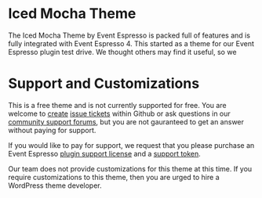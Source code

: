 Iced Mocha Theme
==========

The Iced Mocha Theme by Event Espresso is packed full of features and is fully integrated with Event Espresso 4. This started as a theme for our Event Espresso plugin test drive. We thought others may find it useful, so we 

Support and Customizations
==========

This is a free theme and is not currently supported for free. You are welcome to <a href="https://github.com/eventespresso/iced-mocha/issues/new">create</a> <a href="https://github.com/eventespresso/iced-mocha/issues?state=open">issue tickets</a> within Github or ask questions in our <a href="http://eventespresso.com/forum/event-espresso-public/">community support forums</a>, but you are not gauranteed to get an answer without paying for support.

If you would like to pay for support, we request that you please purchase an Event Espresso <a href="http://eventespresso.com/pricing/?ee_ver=ee4">plugin support license</a> and a <a href="http://eventespresso.com/product/premium-support-token/">support token</a>.

Our team does not provide customizations for this theme at this time. If you require customizations to this theme, then you are urged to hire a WordPress theme developer.